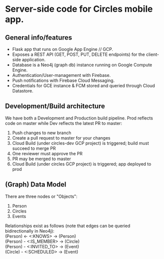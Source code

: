 # Server-side code for Circles mobile app.

## General info/features
- Flask app that runs on Google App Engine // GCP.
- Exposes a REST API (GET, POST, PUT, DELETE endpoints) for the client-side application.
- Database is a Neo4j (graph db) instance running on Google Compute Engine.
- Authentication/User-management with Firebase.
- Push notifications with Firebase Cloud Messaging.
- Credentials for GCE instance & FCM stored and queried through Cloud Datastore.

## Development/Build architecture
We have both a Development and Production build pipeline. Prod reflects code on master while Dev reflects the latest PR to master:
1. Push changes to new branch
2. Create a pull request to master for your changes
3. Cloud Build (under circles-dev GCP project) is triggered; build must succeed to merge PR
4. One reviewer must approve the PR
5. PR may be merged to master
6. Cloud Build (under circles GCP project) is triggered; app deployed to prod

## (Graph) Data Model
There are three nodes or "Objects":
1. Person
2. Circles
3. Events

Relationships exist as follows (note that edges can be queried bidirectionally in Neo4j):  
(Person) <- <:KNOWS> ->  (Person)  
(Person) - <:IS_MEMBER> ->  (Circle)  
(Person) - <:INVITED_TO> ->  (Event)  
(Circle) - <:SCHEDULED> ->  (Event)  

